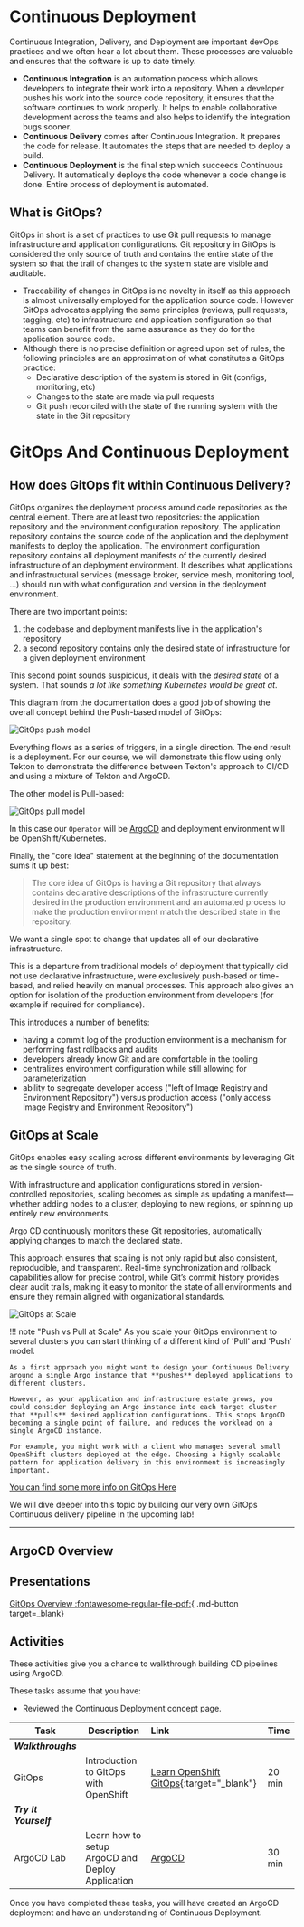 # Continuous Deployment

Continuous Integration, Delivery, and Deployment are important devOps practices and we often hear a lot about them. These processes are valuable and ensures that the software is up to date timely.

- **Continuous Integration** is an automation process which allows developers to integrate their work into a repository. When a developer pushes his work into the source code repository, it ensures that the software continues to work properly. It helps to enable collaborative development across the teams and also helps to identify the integration bugs sooner.
- **Continuous Delivery** comes after Continuous Integration. It prepares the code for release. It automates the steps that are needed to deploy a build.
- **Continuous Deployment** is the final step which succeeds Continuous Delivery. It automatically deploys the code whenever a code change is done. Entire process of deployment is automated.

## What is GitOps?
GitOps in short is a set of practices to use Git pull requests to manage infrastructure and application configurations. Git repository in GitOps is considered the only source of truth and contains the entire state of the system so that the trail of changes to the system state are visible and auditable.

- Traceability of changes in GitOps is no novelty in itself as this approach is almost universally employed for the application source code. However GitOps advocates applying the same principles (reviews, pull requests, tagging, etc) to infrastructure and application
configuration so that teams can benefit from the same assurance as they do for the application source code.
- Although there is no precise definition or agreed upon set of rules, the following principles are an approximation of what constitutes a GitOps practice:
  - Declarative description of the system is stored in Git (configs, monitoring, etc)
  - Changes to the state are made via pull requests
  - Git push reconciled with the state of the running system with the state in the Git repository

# GitOps And Continuous Deployment

## How does GitOps fit within Continuous Delivery?

GitOps organizes the deployment process around code repositories as the central element. There are at least two repositories: the application repository and the environment configuration repository. The application repository contains the source code of the application and the deployment manifests to deploy the application. The environment configuration repository contains all deployment manifests of the currently desired infrastructure of an deployment environment. It describes what applications and infrastructural services (message broker, service mesh, monitoring tool, …) should run with what configuration and version in the deployment environment.

There are two important points:

1. the codebase and deployment manifests live in the application's repository
1. a second repository contains only the desired state of infrastructure for a given deployment environment

This second point sounds suspicious, it deals with the _desired state_ of a system. That sounds _a lot like something Kubernetes would be great at_.

This diagram from the documentation does a good job of showing the overall concept behind the Push-based model of GitOps:

![GitOps push model](../images/gitops-push-model.png)

Everything flows as a series of triggers, in a single direction. The end result is a deployment. For our course, we will demonstrate this flow using only Tekton to demonstrate the difference between Tekton's approach to CI/CD and using a mixture of Tekton and ArgoCD.

The other model is Pull-based:

![GitOps pull model](../images/gitops-pull-model.png)

In this case our `Operator` will be [ArgoCD](https://argoproj.github.io/argo-cd/) and deployment environment will be OpenShift/Kubernetes.

Finally, the "core idea" statement at the beginning of the documentation sums it up best:

> The core idea of GitOps is having a Git repository that always contains declarative descriptions of the infrastructure currently desired in the production environment and an automated process to make the production environment match the described state in the repository.

We want a single spot to change that updates all of our declarative infrastructure.

This is a departure from traditional models of deployment that typically did not use declarative infrastructure, were exclusively push-based or time-based, and relied heavily on manual processes. This approach also gives an option for isolation of the production environment from developers (for example if required for compliance).

This introduces a number of benefits:

- having a commit log of the production environment is a mechanism for performing fast rollbacks and audits
- developers already know Git and are comfortable in the tooling
- centralizes environment configuration while still allowing for parameterization
- ability to segregate developer access ("left of Image Registry and Environment Repository") versus production access ("only access Image Registry and Environment Repository")

## GitOps at Scale 

GitOps enables easy scaling across different environments by leveraging Git as the single source of truth. 

With infrastructure and application configurations stored in version-controlled repositories, scaling becomes as simple as updating a manifest—whether adding nodes to a cluster, deploying to new regions, or spinning up entirely new environments. 

Argo CD continuously monitors these Git repositories, automatically applying changes to match the declared state. 

This approach ensures that scaling is not only rapid but also consistent, reproducible, and transparent. Real-time synchronization and rollback capabilities allow for precise control, while Git’s commit history provides clear audit trails, making it easy to monitor the state of all environments and ensure they remain aligned with organizational standards.

![GitOps at Scale](../images/gitops-at-scale.png)

!!! note "Push vs Pull at Scale"
    As you scale your GitOps environment to several clusters you can start thinking of a different kind of 'Pull' and 'Push' model. 
    
    As a first approach you might want to design your Continuous Delivery around a single Argo instance that **pushes** deployed applications to different clusters. 
    
    However, as your application and infrastructure estate grows, you could consider deploying an Argo instance into each target cluster that **pulls** desired application configurations. This stops ArgoCD becoming a single point of failure, and reduces the workload on a single ArgoCD instance.

    For example, you might work with a client who manages several small OpenShift clusters deployed at the edge. Choosing a highly scalable pattern for application delivery in this environment is increasingly important.

[You can find some more info on GitOps Here](https://www.gitops.tech/)

We will dive deeper into this topic by building our very own GitOps Continuous delivery pipeline in the upcoming lab!

---

## ArgoCD Overview
## Presentations

[GitOps Overview :fontawesome-regular-file-pdf:](../materials/05-Understanding-GitOps.pdf){ .md-button target=_blank}

## Activities

These activities give you a chance to walkthrough building CD pipelines using ArgoCD.

These tasks assume that you have:
 - Reviewed the Continuous Deployment concept page.

| Task                            | Description         | Link        | Time    |
| --------------------------------| ------------------  |:----------- |---------|
| ***Walkthroughs***                         |         |         |     |
| GitOps | Introduction to GitOps with OpenShift | [Learn OpenShift GitOps](https://docs.openshift.com/gitops/1.15/understanding_openshift_gitops/about-redhat-openshift-gitops.html){:target="_blank"} | 20 min |
| ***Try It Yourself***                         |         |         |     |
| ArgoCD Lab | Learn how to setup ArgoCD and Deploy Application | [ArgoCD](./argocd.md) | 30 min |

Once you have completed these tasks, you will have created an ArgoCD deployment and have an understanding of Continuous Deployment.
